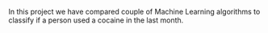 In this project we have compared couple of Machine Learning algorithms to classify if a person used a cocaine in the last month.

